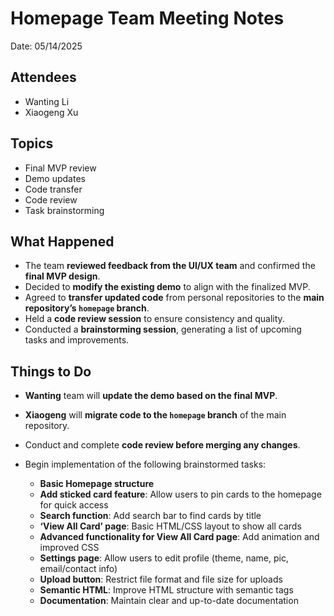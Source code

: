 # Homepage Team Meeting Notes

Date: 05/14/2025

## Attendees

* Wanting Li
* Xiaogeng Xu

## Topics

* Final MVP review
* Demo updates
* Code transfer
* Code review
* Task brainstorming

## What Happened

* The team **reviewed feedback from the UI/UX team** and confirmed the **final MVP design**.
* Decided to **modify the existing demo** to align with the finalized MVP.
* Agreed to **transfer updated code** from personal repositories to the **main repository’s `homepage` branch**.
* Held a **code review session** to ensure consistency and quality.
* Conducted a **brainstorming session**, generating a list of upcoming tasks and improvements.

## Things to Do

* **Wanting** team will **update the demo based on the final MVP**.
* **Xiaogeng** will **migrate code to the `homepage` branch** of the main repository.
* Conduct and complete **code review before merging any changes**.
* Begin implementation of the following brainstormed tasks:

  * **Basic Homepage structure**
  * **Add sticked card feature**: Allow users to pin cards to the homepage for quick access
  * **Search function**: Add search bar to find cards by title
  * **‘View All Card’ page**: Basic HTML/CSS layout to show all cards
  * **Advanced functionality for View All Card page**: Add animation and improved CSS
  * **Settings page**: Allow users to edit profile (theme, name, pic, email/contact info)
  * **Upload button**: Restrict file format and file size for uploads
  * **Semantic HTML**: Improve HTML structure with semantic tags
  * **Documentation**: Maintain clear and up-to-date documentation